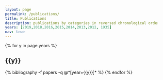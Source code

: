 ```yaml
---
layout: page
permalink: /publications/
title: Publications
description: publications by categories in reversed chronological order.
years: [2019,2018,2016,2015,2014,2013,2012, 1935]
nav: true
---
```


<div class="publications">

{% for y in page.years %}
  <h2 class="year">{{y}}</h2>
  {% bibliography -f papers -q @*[year={{y}}]* %}
{% endfor %}

</div>
